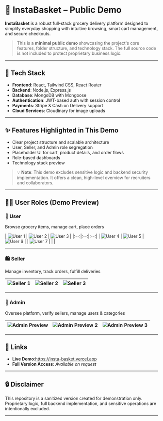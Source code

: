 # 🛒 InstaBasket – Public Demo

**InstaBasket** is a robust full-stack grocery delivery platform designed to simplify everyday shopping with intuitive browsing, smart cart management, and secure checkouts.

> This is a **minimal public demo** showcasing the project's core features, folder structure, and technology stack. The full source code is not included to protect proprietary business logic.

---

## 🔧 Tech Stack

- **Frontend**: React, Tailwind CSS, React Router
- **Backend**: Node.js, Express.js
- **Database**: MongoDB with Mongoose
- **Authentication**: JWT-based auth with session control
- **Payments**: Stripe & Cash on Delivery support
- **Cloud Services**: Cloudinary for image uploads

---

## ✨ Features Highlighted in This Demo

- Clear project structure and scalable architecture
- User, Seller, and Admin role segregation
- Placeholder UI for cart, product details, and order flows
- Role-based dashboards
- Technology stack preview

> 💡 **Note**: This demo excludes sensitive logic and backend security implementation. It offers a clean, high-level overview for recruiters and collaborators.

---

## 🧑‍💼 User Roles (Demo Preview)

### 👤 **User**
Browse grocery items, manage cart, place orders

| ![User 1](https://github.com/user-attachments/assets/059ec843-b113-4c69-9acc-eeea9613a711) | ![User 2](https://github.com/user-attachments/assets/2e0fc8d9-88af-456b-b3ba-ee43fe9c2b99
) | ![User 3](https://github.com/user-attachments/assets/371695dc-eb26-4362-bb06-254f43eb5d4c) |
|:--:|:--:|:--:|
| ![User 4](https://github.com/user-attachments/assets/16e802ba-ee3d-45c7-be69-75ee97eb1a11) | ![User 5](https://github.com/user-attachments/assets/006843f5-f1b6-41e0-b658-95e034339c4e) | ![User 6](https://github.com/user-attachments/assets/972a12cf-0e12-4455-a7cf-d2d77257af42) |
| ![User 7](https://github.com/user-attachments/assets/0128aaa6-d895-450c-aa62-403cc9b4da83) | | |

---

### 🛍️ **Seller**
Manage inventory, track orders, fulfill deliveries

| ![Seller 1](https://github.com/user-attachments/assets/db22c719-a6f3-426a-82e9-fef2ef843475) | ![Seller 2](https://github.com/user-attachments/assets/1e8d67bc-b8c6-446b-b216-e83b09b5be6a) | ![Seller 3](https://github.com/user-attachments/assets/da1ba101-d74c-4b84-9b57-b1e65526d5c9) |
|:--:|:--:|:--:|

---

### 🔐 **Admin**
Oversee platform, verify sellers, manage users & categories

| ![Admin Preview](https://github.com/user-attachments/assets/your-admin-screenshot-id-here) | ![Admin Preview 2](https://github.com/user-attachments/assets/your-second-admin-screenshot-id-here) | ![Admin Preview 3](https://github.com/user-attachments/assets/your-third-admin-screenshot-id-here) |
|:--:|:--:|:--:|


---

## 🔗 Links

- **Live Demo**:https://insta-basket.vercel.app
- **Full Version Access**: *Available on request*

---

## 🔒 Disclaimer

This repository is a sanitized version created for demonstration only. Proprietary logic, full backend implementation, and sensitive operations are intentionally excluded.

---

